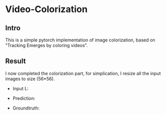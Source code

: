 # Video-Colorization

## Intro 

This is a simple pytorch implementation of image colorization, based on "Tracking Emerges by coloring videos". 

## Result

I now completed the colorization part, for simplication, I resize all the input images to size (56*56).

- Input L:


- Prediction:


- Groundtruth:

